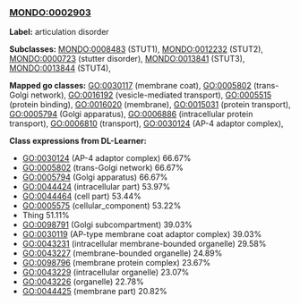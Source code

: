 
### [MONDO:0002903](http://purl.obolibrary.org/obo/MONDO_0002903)
**Label:** articulation disorder

**Subclasses:** [MONDO:0008483](http://purl.obolibrary.org/obo/MONDO_0008483) (STUT1), [MONDO:0012232](http://purl.obolibrary.org/obo/MONDO_0012232) (STUT2), [MONDO:0000723](http://purl.obolibrary.org/obo/MONDO_0000723) (stutter disorder), [MONDO:0013841](http://purl.obolibrary.org/obo/MONDO_0013841) (STUT3), [MONDO:0013844](http://purl.obolibrary.org/obo/MONDO_0013844) (STUT4), 

**Mapped go classes:** [GO:0030117](http://purl.obolibrary.org/obo/GO_0030117) (membrane coat), [GO:0005802](http://purl.obolibrary.org/obo/GO_0005802) (trans-Golgi network), [GO:0016192](http://purl.obolibrary.org/obo/GO_0016192) (vesicle-mediated transport), [GO:0005515](http://purl.obolibrary.org/obo/GO_0005515) (protein binding), [GO:0016020](http://purl.obolibrary.org/obo/GO_0016020) (membrane), [GO:0015031](http://purl.obolibrary.org/obo/GO_0015031) (protein transport), [GO:0005794](http://purl.obolibrary.org/obo/GO_0005794) (Golgi apparatus), [GO:0006886](http://purl.obolibrary.org/obo/GO_0006886) (intracellular protein transport), [GO:0006810](http://purl.obolibrary.org/obo/GO_0006810) (transport), [GO:0030124](http://purl.obolibrary.org/obo/GO_0030124) (AP-4 adaptor complex), 

**Class expressions from DL-Learner:**

- [GO:0030124](http://purl.obolibrary.org/obo/GO_0030124) (AP-4 adaptor complex) 66.67%
- [GO:0005802](http://purl.obolibrary.org/obo/GO_0005802) (trans-Golgi network) 66.67%
- [GO:0005794](http://purl.obolibrary.org/obo/GO_0005794) (Golgi apparatus) 66.67%
- [GO:0044424](http://purl.obolibrary.org/obo/GO_0044424) (intracellular part) 53.97%
- [GO:0044464](http://purl.obolibrary.org/obo/GO_0044464) (cell part) 53.44%
- [GO:0005575](http://purl.obolibrary.org/obo/GO_0005575) (cellular_component) 53.22%
- Thing 51.11%
- [GO:0098791](http://purl.obolibrary.org/obo/GO_0098791) (Golgi subcompartment) 39.03%
- [GO:0030119](http://purl.obolibrary.org/obo/GO_0030119) (AP-type membrane coat adaptor complex) 39.03%
- [GO:0043231](http://purl.obolibrary.org/obo/GO_0043231) (intracellular membrane-bounded organelle) 29.58%
- [GO:0043227](http://purl.obolibrary.org/obo/GO_0043227) (membrane-bounded organelle) 24.89%
- [GO:0098796](http://purl.obolibrary.org/obo/GO_0098796) (membrane protein complex) 23.67%
- [GO:0043229](http://purl.obolibrary.org/obo/GO_0043229) (intracellular organelle) 23.07%
- [GO:0043226](http://purl.obolibrary.org/obo/GO_0043226) (organelle) 22.78%
- [GO:0044425](http://purl.obolibrary.org/obo/GO_0044425) (membrane part) 20.82%


